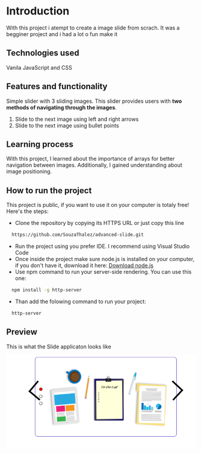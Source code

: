 # Introduction

With this project i atempt to create a image slide from scrach. It was a begginer project and i had a lot o fun make it

## Technologies used

Vanila JavaScript and CSS

## Features and functionality 

Simple slider with 3 sliding images. This slider provides users with **two methods of navigating through the images**.
1. Slide to the next image using left and right arrows
2. Slide to the next image using bullet points

   
## Learning process 

With this project, I learned about the importance of arrays for better navigation between images. Additionally, I gained understanding about image positioning.

## How to run the project 

This project is public, if you want to use it on your computer is totaly free!
Here's the steps: 
* Clone the repository by copying its HTTPS URL or just copy this line
```bash
  https://github.com/SouzaThalez/advanced-slide.git
```
* Run the project using you prefer IDE. I recommend using Visual Studio Code
* Once inside the project make sure node.js is installed on your computer, if you don't have it, download it here: [Download node.js](https://nodejs.org/en/download)
* Use npm command to run your server-side rendering. You can use this one:
```bash
  npm install -g http-server
```
* Than add the folowing command to run your project:
```bash
  http-server
```
 ## Preview
 This is what the Slide applicaton looks like

![Application layout](images/advanced-slide.png)
